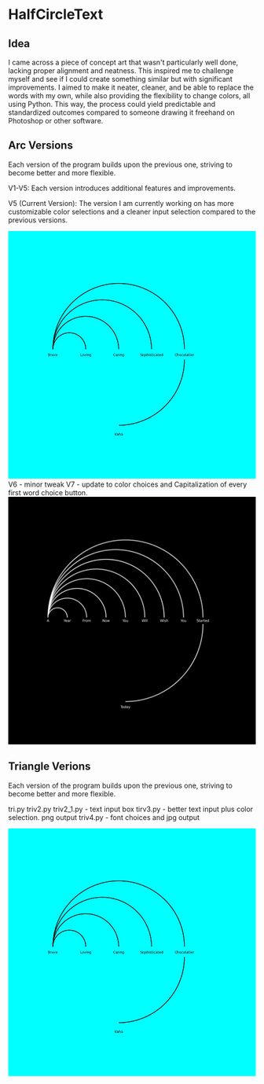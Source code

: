 # HalfCircleText

## Idea

I came across a piece of concept art that wasn't particularly well done, lacking proper alignment and neatness. This inspired me to challenge myself and see if I could create something similar but with significant improvements. I aimed to make it neater, cleaner, and be able to replace the words with my own, while also providing the flexibility to change colors, all using Python. This way, the process could yield predictable and standardized outcomes compared to someone drawing it freehand on Photoshop or other software.

## Arc Versions

Each version of the program builds upon the previous one, striving to become better and more flexible.

V1-V5: Each version introduces additional features and improvements.

V5 (Current Version): The version I am currently working on has more customizable color selections and a cleaner input selection compared to the previous versions.

![Version 5](outputv5.jpg)
V6 - minor tweak
V7 - update to color choices and Capitalization of every first word choice button.
![Version 7](outputv7.png)

## Triangle Verions

Each version of the program builds upon the previous one, striving to become better and more flexible.

tri.py
triv2.py
triv2_1.py - text input box
tirv3.py - better text input plus color selection. png output
triv4.py - font choices and jpg output


![Triangle Version 4](outputv5.jpg)

